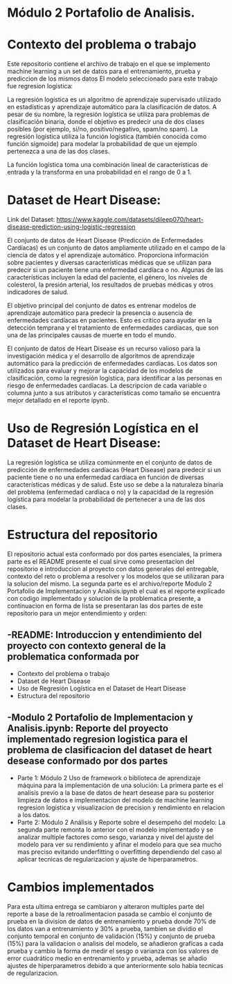 # Módulo 2 Portafolio de Analisis.

# Contexto del problema o trabajo
Este repositorio contiene el archivo de trabajo en el que se implemento machine learning a un set de datos para el entrenamiento, prueba y prediccion de los mismos datos
El modelo seleccionado para este trabajo fue regresion logistica:

La regresión logística es un algoritmo de aprendizaje supervisado utilizado en estadísticas y aprendizaje automático para la clasificación de datos. A pesar de su nombre, la regresión logística se utiliza para problemas de clasificación binaria, donde el objetivo es predecir una de dos clases posibles (por ejemplo, sí/no, positivo/negativo, spam/no spam). La regresión logística utiliza la función logística (también conocida como función sigmoide) para modelar la probabilidad de que un ejemplo pertenezca a una de las dos clases.

La función logística toma una combinación lineal de características de entrada y la transforma en una probabilidad en el rango de 0 a 1. 

# Dataset de Heart Disease:
Link del Dataset:  https://www.kaggle.com/datasets/dileep070/heart-disease-prediction-using-logistic-regression 

El conjunto de datos de Heart Disease (Predicción de Enfermedades Cardíacas) es un conjunto de datos ampliamente utilizado en el campo de la ciencia de datos y el aprendizaje automático. Proporciona información sobre pacientes y diversas características médicas que se utilizan para predecir si un paciente tiene una enfermedad cardíaca o no. Algunas de las características incluyen la edad del paciente, el género, los niveles de colesterol, la presión arterial, los resultados de pruebas médicas y otros indicadores de salud.

El objetivo principal del conjunto de datos es entrenar modelos de aprendizaje automático para predecir la presencia o ausencia de enfermedades cardíacas en pacientes. Esto es crítico para ayudar en la detección temprana y el tratamiento de enfermedades cardíacas, que son una de las principales causas de muerte en todo el mundo.

El conjunto de datos de Heart Disease es un recurso valioso para la investigación médica y el desarrollo de algoritmos de aprendizaje automático para la predicción de enfermedades cardíacas. Los datos son utilizados para evaluar y mejorar la capacidad de los modelos de clasificación, como la regresión logística, para identificar a las personas en riesgo de enfermedades cardíacas.
La descripcion de cada variable o columna junto a sus atributos y caracteristicas como tamaño se encuentra mejor detallado en el reporte ipynb.

# Uso de Regresión Logística en el Dataset de Heart Disease:

La regresión logística se utiliza comúnmente en el conjunto de datos de predicción de enfermedades cardíacas (Heart Disease) para predecir si un paciente tiene o no una enfermedad cardíaca en función de diversas características médicas y de salud. Este uso se debe a la naturaleza binaria del problema (enfermedad cardíaca o no) y la capacidad de la regresión logística para modelar la probabilidad de pertenecer a una de las dos clases.

# Estructura del repositorio
El repositorio actual esta conformado por dos partes esenciales, la primera parte es el README presente el cual sirve como presentacion del repositorio e introduccion al proyecto con datos generales del entregable, contexto del reto o problema a resolver y los modelos que se utilizaran para la solucion del mismo. La segunda parte es el archivo/reporte  Modulo 2 Portafolio de Implementacion y Analisis.ipynb el cual es el reporte explicado con codigo implementado y solucion de la problematica presente, a continuacion en forma de lista se presentaran las dos partes de este repositorio para un mejor entendimiento y orden:

## -README: Introduccion y entendimiento del proyecto con contexto general de la problematica conformada por
  * Contexto del problema o trabajo
  * Dataset de Heart Disease
  * Uso de Regresión Logística en el Dataset de Heart Disease
  * Estructura del repositorio

## -Modulo 2 Portafolio de Implementacion y Analisis.ipynb: Reporte del proyecto implementado regresion logistica para el problema de clasificacion del dataset de heart desease conformado por dos partes
  * Parte 1: Módulo 2 Uso de framework o biblioteca de aprendizaje máquina para la implementación de una solución: La primera parte es el analisis previo a la base de datos de heart desease para su posterior 
    limpieza de datos e implementacion del modelo de machine learning regresion logistica y visualizacion de precision y rendimiento en relacion a los datos.
  * Parte 2: Módulo 2 Análisis y Reporte sobre el desempeño del modelo: La segunda parte remonta lo anterior con el modelo implementado y se analizar multiple factores como sesgo, varianza y nivel del ajuste del 
    modelo para ver su rendimiento y afinar el modelo para que sea mucho mas preciso evitando underfitting o overfitting dependiendo del caso al aplicar tecnicas de regularizacion y ajuste de hiperparametros.

# Cambios implementados
Para esta ultima entrega se cambiaron y alteraron multiples parte del reporte a base de la retroalimentacion pasada se cambio el conjunto de prueba en la division de datos de entrenamiento y prueba donde 70% de los datos van a entrenamiento y 30% a prueba, tambien se dividio el conjunto temporal en conjunto de validación (15%) y conjunto de prueba (15%) para la validacion o analisis del modelo, se añadieron graficas a cada prueba y cambio la forma de medir el sesgo o varianza con los valores de error cuadrático medio en entrenamiento y prueba, ademas se añadio ajustes de hiperparametros debido a que anteriormente solo habia tecnicas de regularizacion.


